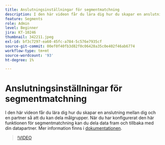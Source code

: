```yaml
---
title: Anslutningsinställningar för segmentmatchning
description: I den här videon får du lära dig hur du skapar en anslutning mellan dig och en partner så att du kan dela målgrupper. När du har konfigurerat funktionen för segmentmatchning ska du ... (beskrivningarna ska vara mellan 60 och 160 tecken)
feature: Segments
role: Admin
level: Beginner
jira: KT-10246
thumbnail: 342211.jpeg
exl-id: bf3c7297-ea60-45fc-a784-5c576e7935cf
source-git-commit: 00ef0f40fb3d82f0c06428a35c0e402f46ab6774
workflow-type: tm+mt
source-wordcount: '93'
ht-degree: 1%

---
```


# Anslutningsinställningar för segmentmatchning

I den här videon får du lära dig hur du skapar en anslutning mellan dig och en partner så att du kan dela målgrupper. När du har konfigurerat den här funktionen för segmentmatchning kan du dela data fram och tillbaka med din datapartner. Mer information finns i [dokumentationen](https://experienceleague.adobe.com/docs/experience-platform/segmentation/ui/segment-match/overview.html?lang=sv).

>[!VIDEO](https://video.tv.adobe.com/v/342211/?learn=on)
